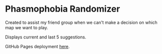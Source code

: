 # Phasmophobia Randomizer

Created to assist my friend group when we can't make a decision on which map we want to play.

Displays current and  last 5 suggestions.

GitHub Pages deployment [here](https://calvinfreese.github.io/phasmophobia-randomizer/).
